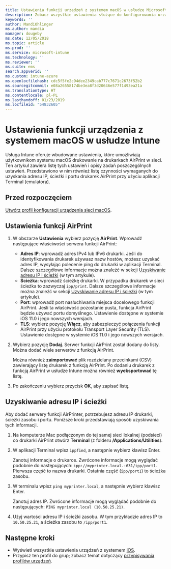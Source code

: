 ```yaml
---
title: Ustawienia funkcji urządzeń z systemem macOS w usłudze Microsoft Intune — Azure | Microsoft Docs
description: Zobacz wszystkie ustawienia służące do konfigurowania urządzeń z systemem macOS na potrzeby funkcji AirPrint w usłudze Microsoft Intune. Zapoznaj się również z krokami wymaganymi do pobrania ustawień adresu IP, ścieżki i portu serwera funkcji AirPrint w sieci. Te ustawienia zastosowane w profilu konfiguracji urządzenia umożliwiają skonfigurowanie urządzeń z systemem macOS do korzystania z serwerów funkcji AirPrint w sieci.
keywords: ''
author: MandiOhlinger
ms.author: mandia
manager: dougeby
ms.date: 12/05/2018
ms.topic: article
ms.prod: ''
ms.service: microsoft-intune
ms.technology: ''
ms.reviewer: ''
ms.suite: ems
search.appverid: ''
ms.custom: intune-azure
ms.openlocfilehash: cdc5f5fe2c94dee2349cab777c7671c2673f52b2
ms.sourcegitcommit: e08a26558174be3ea8f3d20646e577f1493ea21a
ms.translationtype: HT
ms.contentlocale: pl-PL
ms.lasthandoff: 01/23/2019
ms.locfileid: "54832605"
---
```

# <a name="macos-device-feature-settings-in-intune"></a>Ustawienia funkcji urządzenia z systemem macOS w usłudze Intune

Usługa Intune oferuje wbudowane ustawienia, które umożliwiają użytkownikom systemu macOS drukowanie na drukarkach AirPrint w sieci. Ten artykuł zawiera listę tych ustawień i opisy zadań poszczególnych ustawień. Przedstawiono w nim również listę czynności wymaganych do uzyskania adresu IP, ścieżki i portu drukarek AirPrint przy użyciu aplikacji Terminal (emulatora).

## <a name="before-you-begin"></a>Przed rozpoczęciem

[Utwórz profil konfiguracji urządzenia sieci macOS](device-features-configure.md).

## <a name="airprint-settings"></a>Ustawienia funkcji AirPrint

1. W obszarze **Ustawienia** wybierz pozycję **AirPrint**. Wprowadź następujące właściwości serwera funkcji AirPrint:

    - **Adres IP**: wprowadź adres IPv4 lub IPv6 drukarki. Jeśli do identyfikowania drukarek używasz nazw hostów, możesz uzyskać adres IP, wysyłając polecenie ping do drukarki w aplikacji Terminal. Dalsze szczegółowe informacje można znaleźć w sekcji [Uzyskiwanie adresu IP i ścieżki](#get-the-ip-address-and-path) (w tym artykule).
    - **Ścieżka**: wprowadź ścieżkę drukarki. W przypadku drukarek w sieci ścieżka to zazwyczaj `ipp/print`. Dalsze szczegółowe informacje można znaleźć w sekcji [Uzyskiwanie adresu IP i ścieżki](#get-the-ip-address-and-path) (w tym artykule).
    - **Port**: wprowadź port nasłuchiwania miejsca docelowego funkcji AirPrint. Jeśli ta właściwość pozostanie pusta, funkcja AirPrint będzie używać portu domyślnego. Ustawienie dostępne w systemie iOS 11.0 i jego nowszych wersjach.
    - **TLS**: wybierz pozycję **Włącz**, aby zabezpieczyć połączenia funkcji AirPrint przy użyciu protokołu Transport Layer Security (TLS). Ustawienie dostępne w systemie iOS 11.0 i jego nowszych wersjach.

2. Wybierz pozycję **Dodaj**. Serwer funkcji AirPrint został dodany do listy. Można dodać wiele serwerów z funkcją AirPrint.

    Można również **zaimportować** plik rozdzielany przecinkami (CSV) zawierający listę drukarek z funkcją AirPrint. Po dodaniu drukarek z funkcją AirPrint w usłudze Intune można również **wyeksportować** tę listę.

3. Po zakończeniu wybierz przycisk **OK**, aby zapisać listę.

## <a name="get-the-ip-address-and-path"></a>Uzyskiwanie adresu IP i ścieżki

Aby dodać serwery funkcji AirPrinter, potrzebujesz adresu IP drukarki, ścieżki zasobu i portu. Poniższe kroki przedstawiają sposób uzyskiwania tych informacji.

1. Na komputerze Mac podłączonym do tej samej sieci lokalnej (podsieci) co drukarki AirPrint otwórz **Terminal** (z folderu **/Applications/Utilities**).
2. W aplikacji Terminal wpisz `ippfind`, a następnie wybierz klawisz Enter.

    Zanotuj informacje o drukarce. Zwrócone informacje mogą wyglądać podobnie do następujących: `ipp://myprinter.local.:631/ipp/port1`. Pierwsza część to nazwa drukarki. Ostatnia część (`ipp/port1`) to ścieżka zasobu.

3. W terminalu wpisz `ping myprinter.local`, a następnie wybierz klawisz Enter.

   Zanotuj adres IP. Zwrócone informacje mogą wyglądać podobnie do następujących: `PING myprinter.local (10.50.25.21)`.

4. Użyj wartości adresu IP i ścieżki zasobu. W tym przykładzie adres IP to `10.50.25.21`, a ścieżka zasobu to `/ipp/port1`.

## <a name="next-steps"></a>Następne kroki

- Wyświetl wszystkie ustawienia urządzeń z systemem [iOS](ios-device-features-settings.md).
- Przypisz ten profil do grup; zobacz temat dotyczący [przypisywania profilów urządzeń](device-profile-assign.md).